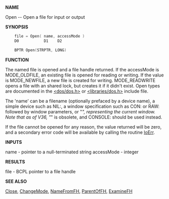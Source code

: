 
**NAME**

Open -- Open a file for input or output

**SYNOPSIS**

```c
    file = Open( name, accessMode )
    D0           D1    D2

    BPTR Open(STRPTR, LONG)

```
**FUNCTION**

The named file is opened and a file handle returned.  If the
accessMode is MODE_OLDFILE, an existing file is opened for reading
or writing. If the value is MODE_NEWFILE, a new file is created for
writing. MODE_READWRITE opens a file with an shared lock, but
creates it if it didn't exist.  Open types are documented in the
[&#060;dos/dos.h&#062;](_0068) or [&#060;libraries/dos.h&#062;](_0108) include file.

The 'name' can be a filename (optionally prefaced by a device
name), a simple device such as NIL:, a window specification such as
CON: or RAW: followed by window parameters, or &#034;*&#034;, representing the
current window.  Note that as of V36, &#034;*&#034; is obsolete, and CONSOLE:
should be used instead.

If the file cannot be opened for any reason, the value returned
will be zero, and a secondary error code will be available by
calling the routine [IoErr](IoErr).

**INPUTS**

name       - pointer to a null-terminated string
accessMode - integer

**RESULTS**

file - BCPL pointer to a file handle

**SEE ALSO**

[Close](Close), [ChangeMode](ChangeMode), [NameFromFH](NameFromFH), [ParentOfFH](ParentOfFH), [ExamineFH](ExamineFH)
